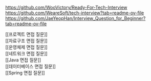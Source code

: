 https://github.com/WooVictory/Ready-For-Tech-Interview
https://github.com/WeareSoft/tech-interview?tab=readme-ov-file
https://github.com/JaeYeopHan/Interview_Question_for_Beginner?tab=readme-ov-file

[[프로젝트 면접 질문]]   
[[자료구조 면접 질문]]   
[[운영체제 면접 질문]]   
[[네트워크 면접 질문]]   
[[Java 면접 질문]]   
[[데이터베이스 면접 질문]]   
[[Spring 면접 질문]]   

